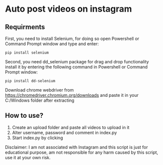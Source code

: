 # Auto post videos on instagram


## Requirments

First, you need to install Selenium, for doing so open Powershell or Command Prompt window and type and enter:
```
pip install selenium
```

Second, you need dd_selenium package for drag and drop functionality install it by entering the following command in Powershell or Command Prompt window:
```
pip install dd-selenium
```

Download chrome webdriver from https://chromedriver.chromium.org/downloads and paste it in your C:/Windows folder after extracting

## How to use?
1) Create an upload folder and paste all videos to upload in it
2) Alter username, password and comment in index.py 
3) Start index.py by clicking 

Disclaimer: I am not associated with Instagram and this script is just for educational purpose, am not responsible for any harm caused by this script, use it at your own risk.
